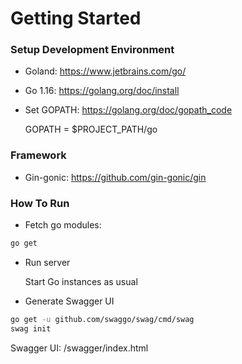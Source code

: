 # Getting Started
### Setup Development Environment
* Goland: https://www.jetbrains.com/go/
* Go 1.16: https://golang.org/doc/install
* Set GOPATH: https://golang.org/doc/gopath_code

    GOPATH = $PROJECT_PATH/go
### Framework
* Gin-gonic: https://github.com/gin-gonic/gin
### How To Run
* Fetch go modules:
```bash
go get
```
* Run server

    Start Go instances as usual
* Generate Swagger UI
```bash
go get -u github.com/swaggo/swag/cmd/swag
swag init
```
Swagger UI: /swagger/index.html
